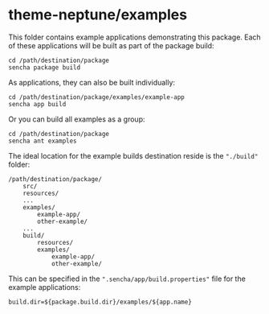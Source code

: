 # theme-neptune/examples

This folder contains example applications demonstrating this package. Each of
these applications will be built as part of the package build:

    cd /path/destination/package
    sencha package build

As applications, they can also be built individually:

    cd /path/destination/package/examples/example-app
    sencha app build

Or you can build all examples as a group:

    cd /path/destination/package
    sencha ant examples

The ideal location for the example builds destination reside is the `"./build"` folder:

    /path/destination/package/
        src/
        resources/
        ...
        examples/
            example-app/
            other-example/
        ...
        build/
            resources/
            examples/
                example-app/
                other-example/

This can be specified in the `".sencha/app/build.properties"` file for the
example applications:

    build.dir=${package.build.dir}/examples/${app.name}
